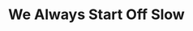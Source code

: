 ---
title: We Always Start Off Slow
description: Analizing my training leading up to road races
link: articles/wealwaysstartslow.html
date_published: 16-09-2018
layout: published
---